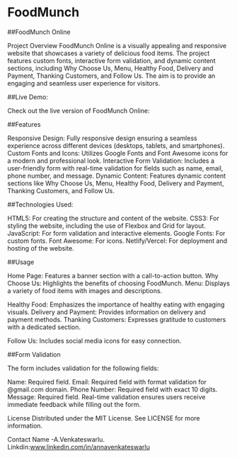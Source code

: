 # FoodMunch
##FoodMunch Online

Project Overview
FoodMunch Online is a visually appealing and responsive website that showcases a variety of delicious food items. The project features custom fonts, interactive form validation, and dynamic content sections, including Why Choose Us, Menu, Healthy Food, Delivery and Payment, Thanking Customers, and Follow Us. The aim is to provide an engaging and seamless user experience for visitors.

##Live Demo:

Check out the live version of FoodMunch Online:

##Features

Responsive Design: Fully responsive design ensuring a seamless experience across different devices (desktops, tablets, and smartphones). Custom Fonts and Icons: Utilizes Google Fonts and Font Awesome icons for a modern and professional look. Interactive Form Validation: Includes a user-friendly form with real-time validation for fields such as name, email, phone number, and message. Dynamic Content: Features dynamic content sections like Why Choose Us, Menu, Healthy Food, Delivery and Payment, Thanking Customers, and Follow Us.

##Technologies Used:

HTML5: For creating the structure and content of the website. CSS3: For styling the website, including the use of Flexbox and Grid for layout. JavaScript: For form validation and interactive elements. Google Fonts: For custom fonts. Font Awesome: For icons. Netlify/Vercel: For deployment and hosting of the website.

##Usage

Home Page: Features a banner section with a call-to-action button. Why Choose Us: Highlights the benefits of choosing FoodMunch. Menu: Displays a variety of food items with images and descriptions.


Healthy Food: Emphasizes the importance of healthy eating with engaging visuals. Delivery and Payment: Provides information on delivery and payment methods. Thanking Customers: Expresses gratitude to customers with a dedicated section.


Follow Us: Includes social media icons for easy connection.

##Form Validation

The form includes validation for the following fields:

Name: Required field. Email: Required field with format validation for @gmail.com domain. Phone Number: Required field with exact 10 digits. Message: Required field. Real-time validation ensures users receive immediate feedback while filling out the form.


License
Distributed under the MIT License. See LICENSE for more information.

Contact
Name -A.Venkateswarlu. Linkdin:www.linkedin.com/in/annavenkateswarlu
